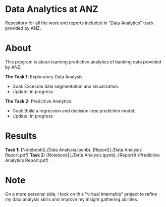 # Data Analytics at ANZ
Repository for all the work and reports included in "Data Analytics" track provided by ANZ.

# About
This program is about learning predictive analytics of banking data provided by ANZ.
 
**The Task 1:** Exploratory Data Analysis
- Goal: Excecute data segmentation and visualization.
- Update: in progress

**The Task 2:** Predictive Analytics
- Goal: Build a regression and decision-tree prediction model.
- Update: in progress

# Results

**Task 1:** [Notebook](./Data Analysis.ipynb), [Report](./Data Analysis Report.pdf)
**Task 2:** [Notebook](./Data Analysis.ipynb), [Report](./Predictive Analytics Report.pdf)

# Note
On a more personal side, i took on this "virtual internship" project to refine my data analysis skills and improve my insight gathering abilities.
